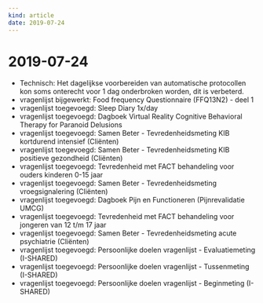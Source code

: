```yaml
---
kind: article
date: 2019-07-24
---
```


# 2019-07-24

* Technisch: Het dagelijkse voorbereiden van automatische protocollen kon soms onterecht voor 1 dag onderbroken worden, dit is verbeterd.
* vragenlijst bijgewerkt: Food frequency Questionnaire (FFQ13N2) - deel 1
* vragenlijst toegevoegd: Sleep Diary 1x/day
* vragenlijst toegevoegd: Dagboek Virtual Reality Cognitive Behavioral Therapy for Paranoid Delusions
* vragenlijst toegevoegd: Samen Beter - Tevredenheidsmeting KIB kortdurend intensief (Cliënten)
* vragenlijst toegevoegd: Samen Beter - Tevredenheidsmeting KIB positieve gezondheid (Cliënten)
* vragenlijst toegevoegd: Tevredenheid met FACT behandeling voor ouders kinderen 0-15 jaar
* vragenlijst toegevoegd: Samen Beter - Tevredenheidsmeting vroegsignalering (Cliënten)
* vragenlijst toegevoegd: Dagboek Pijn en Functioneren (Pijnrevalidatie UMCG)
* vragenlijst toegevoegd: Tevredenheid met FACT behandeling voor jongeren van 12 t/m 17 jaar
* vragenlijst toegevoegd: Samen Beter - Tevredenheidsmeting acute psychiatrie (Cliënten)
* vragenlijst toegevoegd: Persoonlijke doelen vragenlijst - Evaluatiemeting (I-SHARED)
* vragenlijst toegevoegd: Persoonlijke doelen vragenlijst - Tussenmeting (I-SHARED)
* vragenlijst toegevoegd: Persoonlijke doelen vragenlijst - Beginmeting (I-SHARED)
